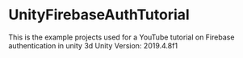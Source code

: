 # UnityFirebaseAuthTutorial
This is the example projects used for a YouTube tutorial on Firebase authentication in unity 3d
Unity Version: 2019.4.8f1
